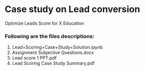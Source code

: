 # Case study on Lead conversion
Optimize Leads Score for X Education


### Following are the files descriptions:
1. Lead+Scoring+Case+Study+Solution.ipynb 
2. Assignment Subjective Questions.docx
3. Lead score  1 PPT.pdf
4. Lead Scoring Case Study Summary.pdf
